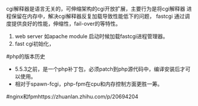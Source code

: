 cgi解释器是语言无关的，可伸缩架构的cgi开放扩展，主要行为是将cgi解释器
进程保留在内存中，解决cgi解释器反复加载导致性能低下的问题，
fastcgi 通过调度提供良好的性能，伸缩性，fail-over的等特性。


1. web server 如apache module 启动时候加载fastcgi进程管理器。
2. fast cgi初始化，

#php的版本历史

* 5.5.3之前，是一个php补丁包，必须patch到php源代码中，编译安装后才可以使用。
* 相对于spawn-fcgi，php-fpm在cpu和内存控制方面更胜一筹。

#nginx和fpmhttps://zhuanlan.zhihu.com/p/20694204

